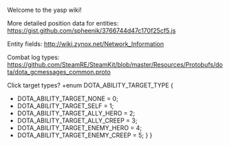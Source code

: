 Welcome to the yasp wiki!

More detailed position data for entities:
https://gist.github.com/spheenik/3766744d47c170f25cf5.js

Entity fields:
http://wiki.zynox.net/Network_Information

Combat log types:
https://github.com/SteamRE/SteamKit/blob/master/Resources/Protobufs/dota/dota_gcmessages_common.proto

Click target types?
+enum DOTA_ABILITY_TARGET_TYPE {
+	DOTA_ABILITY_TARGET_NONE = 0;
+	DOTA_ABILITY_TARGET_SELF = 1;
+	DOTA_ABILITY_TARGET_ALLY_HERO = 2;
+	DOTA_ABILITY_TARGET_ALLY_CREEP = 3;
+	DOTA_ABILITY_TARGET_ENEMY_HERO = 4;
+	DOTA_ABILITY_TARGET_ENEMY_CREEP = 5;
 }		 }